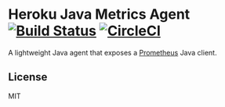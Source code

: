 # Heroku Java Metrics Agent [![Build Status](https://travis-ci.org/heroku/heroku-java-metrics-agent.svg?branch=master)](https://travis-ci.org/heroku/heroku-java-metrics-agent) [![CircleCI](https://circleci.com/gh/heroku/heroku-java-metrics-agent.svg?style=svg)](https://circleci.com/gh/heroku/heroku-java-metrics-agent)

A lightweight Java agent that exposes a [Prometheus](https://prometheus.io) Java client.

## License

MIT
